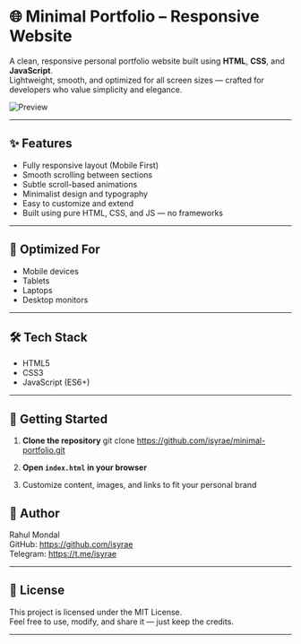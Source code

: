 # 🌐 Minimal Portfolio – Responsive Website

A clean, responsive personal portfolio website built using **HTML**, **CSS**, and **JavaScript**.  
Lightweight, smooth, and optimized for all screen sizes — crafted for developers who value simplicity and elegance.

![Preview](https://files.catbox.moe/wgpg6b.png)

---

## ✨ Features

- Fully responsive layout (Mobile First)
- Smooth scrolling between sections
- Subtle scroll-based animations
- Minimalist design and typography
- Easy to customize and extend
- Built using pure HTML, CSS, and JS — no frameworks

---

## 📱 Optimized For

- Mobile devices
- Tablets
- Laptops
- Desktop monitors

---

## 🛠 Tech Stack

- HTML5  
- CSS3  
- JavaScript (ES6+)

---

## 🚀 Getting Started

1. **Clone the repository**
   git clone https://github.com/isyrae/minimal-portfolio.git

2. **Open `index.html` in your browser**

3. Customize content, images, and links to fit your personal brand

## 👤 Author

Rahul Mondal  
GitHub: https://github.com/isyrae  
Telegram: https://t.me/isyrae

---

## 📜 License

This project is licensed under the MIT License.  
Feel free to use, modify, and share it — just keep the credits.

---
